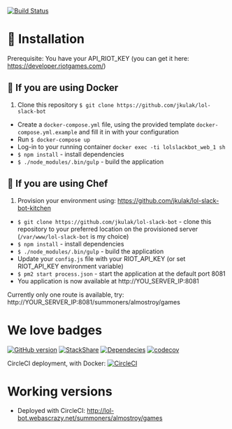 [![Build Status](https://travis-ci.org/jkulak/lol-slack-bot.svg?branch=master)](https://travis-ci.org/jkulak/lol-slack-bot)

# 📃 Installation

Prerequisite: You have your API_RIOT_KEY (you can get it here: https://developer.riotgames.com/)

## 🐳 If you are using Docker

1. Clone this repository `$ git clone https://github.com/jkulak/lol-slack-bot`
* Create a `docker-compose.yml` file, using the provided template `docker-compose.yml.example` and fill it in with your configuration
* Run `$ docker-compose up`
* Log-in to your running container `docker exec -ti lolslackbot_web_1 sh`
* `$ npm install` - install dependencies
* `$ ./node_modules/.bin/gulp` - build the application

## 🍳 If you are using Chef

1. Provision your environment using: https://github.com/jkulak/lol-slack-bot-kitchen
* `$ git clone https://github.com/jkulak/lol-slack-bot` - clone this repository to your preferred location on the provisioned server (`/var/www/lol-slack-bot` is my choice)
* `$ npm install` - install dependencies
* `$ ./node_modules/.bin/gulp` - build the application
* Update your `config.js` file with your RIOT_API_KEY (or set RIOT_API_KEY environment variable)
* `$ pm2 start process.json` - start the application at the default port 8081
* You application is now available at http://YOU_SERVER_IP:8081

Currently only one route is available, try: http://YOUR_SERVER_IP:8081/summoners/almostroy/games

# We love badges

[![GitHub version](https://badge.fury.io/gh/jkulak%2Flol-slack-bot.svg)](https://badge.fury.io/gh/jkulak%2Flol-slack-bot)
[![StackShare](http://img.shields.io/badge/tech-stack-0690fa.svg?style=flat)](http://stackshare.io/jkulak/lol-slack-bot)
[![Dependecies](https://david-dm.org/jkulak/lol-slack-bot.svg)](https://david-dm.org/jkulak/lol-slack-bot)
[![codecov](https://codecov.io/gh/jkulak/lol-slack-bot/branch/master/graph/badge.svg)](https://codecov.io/gh/jkulak/lol-slack-bot)

CircleCI deployment, with Docker: [![CircleCI](https://circleci.com/gh/jkulak/lol-slack-bot.svg?style=svg)](https://circleci.com/gh/jkulak/lol-slack-bot)

# Working versions

* Deployed with CircleCI: http://lol-bot.webascrazy.net/summoners/almostroy/games
